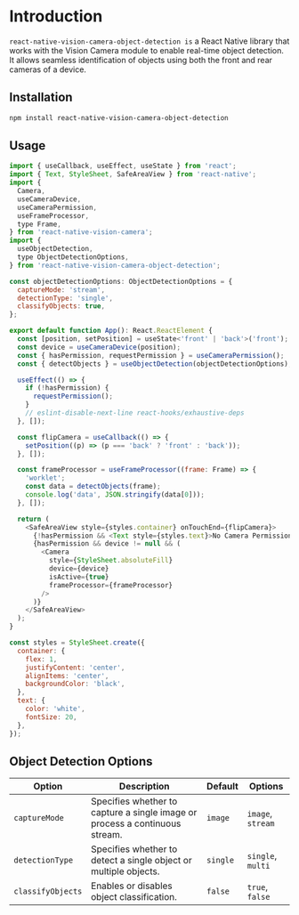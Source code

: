 # Introduction

`react-native-vision-camera-object-detection is` a React Native library that works with the Vision Camera module to enable real-time object detection. It allows seamless identification of objects using both the front and rear cameras of a device.

## Installation

```sh
npm install react-native-vision-camera-object-detection
```

## Usage

```js
import { useCallback, useEffect, useState } from 'react';
import { Text, StyleSheet, SafeAreaView } from 'react-native';
import {
  Camera,
  useCameraDevice,
  useCameraPermission,
  useFrameProcessor,
  type Frame,
} from 'react-native-vision-camera';
import {
  useObjectDetection,
  type ObjectDetectionOptions,
} from 'react-native-vision-camera-object-detection';

const objectDetectionOptions: ObjectDetectionOptions = {
  captureMode: 'stream',
  detectionType: 'single',
  classifyObjects: true,
};

export default function App(): React.ReactElement {
  const [position, setPosition] = useState<'front' | 'back'>('front');
  const device = useCameraDevice(position);
  const { hasPermission, requestPermission } = useCameraPermission();
  const { detectObjects } = useObjectDetection(objectDetectionOptions);

  useEffect(() => {
    if (!hasPermission) {
      requestPermission();
    }
    // eslint-disable-next-line react-hooks/exhaustive-deps
  }, []);

  const flipCamera = useCallback(() => {
    setPosition((p) => (p === 'back' ? 'front' : 'back'));
  }, []);

  const frameProcessor = useFrameProcessor((frame: Frame) => {
    'worklet';
    const data = detectObjects(frame);
    console.log('data', JSON.stringify(data[0]));
  }, []);

  return (
    <SafeAreaView style={styles.container} onTouchEnd={flipCamera}>
      {!hasPermission && <Text style={styles.text}>No Camera Permission.</Text>}
      {hasPermission && device != null && (
        <Camera
          style={StyleSheet.absoluteFill}
          device={device}
          isActive={true}
          frameProcessor={frameProcessor}
        />
      )}
    </SafeAreaView>
  );
}

const styles = StyleSheet.create({
  container: {
    flex: 1,
    justifyContent: 'center',
    alignItems: 'center',
    backgroundColor: 'black',
  },
  text: {
    color: 'white',
    fontSize: 20,
  },
});
```

## Object Detection Options

| Option            | Description                                                                 | Default  | Options           |
| ----------------- | --------------------------------------------------------------------------- | -------- | ----------------- |
| `captureMode`     | Specifies whether to capture a single image or process a continuous stream. | `image`  | `image`, `stream` |
| `detectionType`   | Specifies whether to detect a single object or multiple objects.            | `single` | `single`, `multi` |
| `classifyObjects` | Enables or disables object classification.                                  | `false`  | `true`, `false`   |

